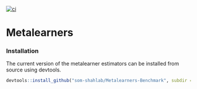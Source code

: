 [![ci](https://github.com/som-shahlab/Metalearners-Benchmark/actions/workflows/main.yml/badge.svg)](https://github.com/som-shahlab/Metalearners-Benchmark/actions/workflows/main.yml)

# Metalearners


### Installation
The current version of the metalearner estimators can be installed from source using devtools.

```R
devtools::install_github("som-shahlab/Metalearners-Benchmark", subdir = "survlearners")
```
